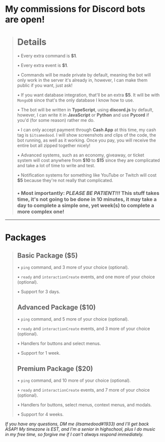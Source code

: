 # My commissions for Discord bots are open!
> # **Details**
> • Every extra command is **\$1**.
>
> • Every extra event is **\$1**.
>
> • Commands will be made private by default, meaning the bot will only work in the server it's already in, however, I can make them public if you want, just ask!
>
> • If you want database integration, that'll be an extra **\$5**. It will be with `MongoDB` since that's the only database I know how to use.
>
> • The bot will be written in **TypeScript**, using **discord.js** by default, however, I can write it in **JavaScript** or **Python** and use **Pycord** if you'd (for some reason) rather me do.
>
> • I can only accept payment through **Cash App** at this time, my cash tag is `$itsamedood`. I will show screenshots and clips of the code, the bot running, as well as it working. Once you pay, you will receive the entire bot all zipped together nicely!
>
> • Advanced systems, such as an economy, giveaway, or ticket system will cost anywhere from **\$10** to **\$15** since they are complicated and take a lot of time to write and test.
>
> • Notification systems for something like YouTube or Twitch will cost **\$5** because they're not really that complicated.
>
> ### • Most importantly: ***PLEASE BE PATIENT!!!*** This stuff takes time, it's not going to be done in 10 minutes, it may take a day to complete a simple one, yet week(s) to complete a more complex one!
---

# **Packages**
> ## **Basic Package (\$5)**
> • `ping` command, and 3 more of your choice (optional).
>
> • `ready` and `interactionCreate` events, and one more of your choice (optional).
>
> • Support for 3 days.
>
> ## **Advanced Package (\$10)**
> • `ping` command, and 5 more of your choice (optional).
>
> • `ready` and `interactionCreate` events, and 3 more of your choice (optional).
>
> • Handlers for buttons and select menus.
>
> • Support for 1 week.
>
> ## **Premium Package (\$20)**
> • `ping` command, and 10 more of your choice (optional).
>
> • `ready` and `interactionCreate` events, and 7 more of your choice (optional).
>
> • Handlers for buttons, select menus, context menus, and modals.
>
> • Support for 4 weeks.

*If you have any questions, DM me (itsamedood#1933) and I'll get back ASAP! My timezone is EST, and I'm a senior in highschool, plus I do music in my free time, so forgive me if I can't always respond immediately.*
